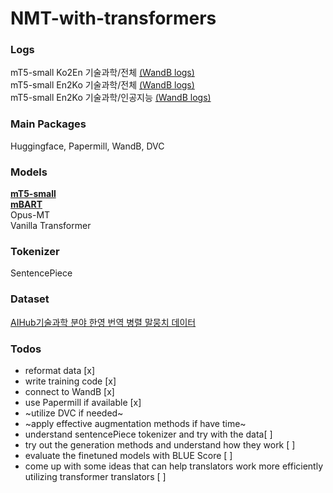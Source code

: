 # NMT-with-transformers

### Logs
mT5-small Ko2En 기술과학/전체 [(WandB logs)](https://wandb.ai/dotsnangles/ko2en-translator-mt5-small-with-the-domain-data)  
mT5-small En2Ko 기술과학/전체 [(WandB logs)](https://wandb.ai/dotsnangles/en2ko-translator-mt5-small-with-the-domain-data)  
mT5-small En2Ko 기술과학/인공지능 [(WandB logs)](https://wandb.ai/dotsnangles/en2ko-translator-mt5-small)

### Main Packages  
Huggingface, Papermill, WandB, DVC

### Models  
[**mT5-small**](https://huggingface.co/google/mt5-small)  
[**mBART**](https://huggingface.co/facebook/mbart-large-50-many-to-many-mmt)  
Opus-MT  
Vanilla Transformer

### Tokenizer
SentencePiece

### Dataset  
[AIHub기술과학 분야 한영 번역 병렬 말뭉치 데이터](https://aihub.or.kr/aihubdata/data/view.do?currMenu=115&topMenu=100&aihubDataSe=realm&dataSetSn=71266)

### Todos  
- reformat data [x]
- write training code [x]
- connect to WandB [x]
- use Papermill if available [x]
- ~utilize DVC if needed~
- ~apply effective augmentation methods if have time~
- understand sentencePiece tokenizer and try with the data[ ]
- try out the generation methods and understand how they work [ ]
- evaluate the finetuned models with BLUE Score [ ]
- come up with some ideas that can help translators work more efficiently utilizing transformer translators [ ]
